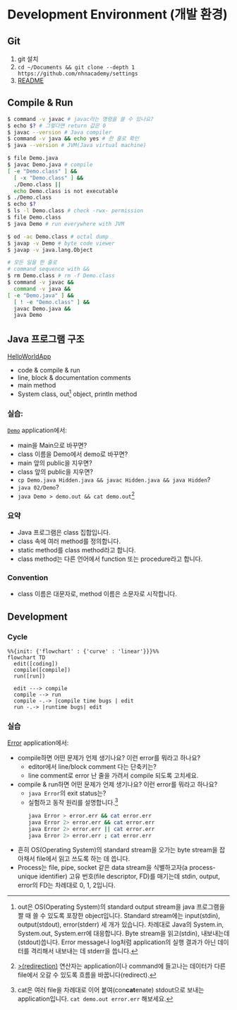 # Development Environment (개발 환경)

## Git

1. git 설치
1. `cd ~/Documents &&
    git clone --depth 1 https://github.com/nhnacademy/settings`
1. [README](https://github.com/nhnacademy/settings/blob/main/README.md)

## Compile & Run

```sh
$ command -v javac # javac라는 명령을 쓸 수 있나요?
$ echo $? # 그렇다면 return 값은 0
$ javac --version # Java compiler
$ command -v java && echo yes # 한 줄로 확인
$ java --version # JVM(Java virtual machine)
```

```sh
$ file Demo.java
$ javac Demo.java # compile
[ -e "Demo.class" ] &&
  [ -x "Demo.class" ] &&
  ./Demo.class ||
  echo Demo.class is not executable
$ ./Demo.class
$ echo $?
$ ls -l Demo.class # check -rwx- permission
$ file Demo.class
$ java Demo # run everywhere with JVM
```

```sh
$ od -ac Demo.class # octal dump
$ javap -v Demo # byte code viewer
$ javap -v java.lang.Object
```

```sh
# 모든 일을 한 줄로
# command sequence with &&
$ rm Demo.class # rm -f Demo.class
$ command -v javac &&
  command -v java &&
[ -e "Demo.java" ] &&
  [ ! -e "Demo.class" ] &&
  javac Demo.java &&
  java Demo
```

## Java 프로그램 구조

[HelloWorldApp](https://docs.oracle.com/javase/tutorial/getStarted/application/index.html)
  - code & compile & run
  - line, block & documentation comments
  - main method
  - System class, out[^stdout] object, println method

### 실습:

[`Demo`](code/Demo.java) application에서:

- main을 Main으로 바꾸면?
- class 이름을 Demo에서 demo로 바꾸면?
- main 앞의 public을 지우면?
- class 앞의 public을 지우면?
- `cp Demo.java Hidden.java && javac Hidden.java && java Hidden`?
- `java 02/Demo`?
- `java Demo > demo.out && cat demo.out`[^redirection]

### 요약

* Java 프로그램은 class 집합입니다.
* class 속에 여러 method를 정의합니다.
* static method를 class method라고 합니다.
* class method는 다른 언어에서 function 또는 procedure라고 합니다.


### Convention

- class 이름은 대문자로, method 이름은 소문자로 시작합니다.


## Development

### Cycle

```mermaid
%%{init: {'flowchart' : {'curve' : 'linear'}}}%%
flowchart TD
  edit([coding])
  compile([compile])
  run([run])

  edit ---> compile
  compile --> run
  compile -.-> |compile time bugs | edit
  run -.-> |runtime bugs| edit
```

### 실습

[Error](Error.java) application에서:

- compile하면 어떤 문제가 언제 생기나요? 이런 error를 뭐라고 하나요?
  - editor에서 line/block comment 다는 단축키는?
  - line comment로 error 난 줄을 가려서 compile 되도록 고치세요.
- compile & run하면 어떤 문제가 언제 생기나요? 이런 error를 뭐라고 하나요?
  - `java Error`의 exit status는?
  - 실험하고 동작 원리를 설명합니다.[^cat]
    ```sh
    java Error > error.err && cat error.err
    java Error 2> error.err && cat error.err
    java Error 2> error.err || cat error.err
    java Error 2> error.err ; cat error.err
    ```


<!-- 각주 -->
[^stdout]: out은 OS(Operating System)의 standard output stream을 java 프로그램을 짤 때 쓸 수 있도록 포장한 object입니다.
  Standard stream에는 input(stdin), output(stdout), error(stderr) 세 개가 있습니다.
  차례대로 Java의 System.in, System.out, System.err에 대응합니다.
  Byte stream을 읽고(stdin), 내보내는데(stdout)씁니다.
  Error message나 log처럼 application의 실행 결과가 아닌 데이터를 격리해서 내보내는 데 stderr을 씁니다.
[^redirection]: [ >(redirection)](https://www.redhat.com/sysadmin/linux-shell-redirection-pipelining)
연산자는 application이나 command에 들고나는 데이터가 다른 file에서 오갈 수 있도록 흐름을 바꿉니다(redirect).
  - 흔히 OS(Operating System)의 standard stream을 오가는 byte stream을 잡아채서 file에서 읽고 쓰도록 하는 데 씁니다.
  - Process는 file, pipe, socket 같은 data stream을 식별하고자(a process-unique identifier) 고유 번호(file descriptor, FD)를 매기는데 stdin, output, error의 FD는 차례대로 0, 1, 2입니다.
[^cat]: cat은 여러 file을 차례대로 이어 붙여(con**cat**enate) stdout으로 보내는 application입니다. `cat demo.out error.err` 해보세요.
